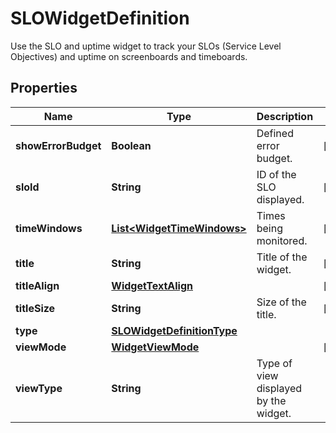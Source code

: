 

# SLOWidgetDefinition

Use the SLO and uptime widget to track your SLOs (Service Level Objectives) and uptime on screenboards and timeboards.
## Properties

Name | Type | Description | Notes
------------ | ------------- | ------------- | -------------
**showErrorBudget** | **Boolean** | Defined error budget. |  [optional]
**sloId** | **String** | ID of the SLO displayed. |  [optional]
**timeWindows** | [**List&lt;WidgetTimeWindows&gt;**](WidgetTimeWindows.md) | Times being monitored. |  [optional]
**title** | **String** | Title of the widget. |  [optional]
**titleAlign** | [**WidgetTextAlign**](WidgetTextAlign.md) |  |  [optional]
**titleSize** | **String** | Size of the title. |  [optional]
**type** | [**SLOWidgetDefinitionType**](SLOWidgetDefinitionType.md) |  | 
**viewMode** | [**WidgetViewMode**](WidgetViewMode.md) |  |  [optional]
**viewType** | **String** | Type of view displayed by the widget. | 



